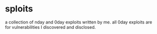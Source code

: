 # sploits

a collection of nday and 0day exploits written by me. all 0day exploits are for vulnerabilities I
discovered and disclosed.
